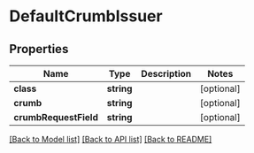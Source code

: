 # DefaultCrumbIssuer

## Properties
Name | Type | Description | Notes
------------ | ------------- | ------------- | -------------
**class** | **string** |  | [optional] 
**crumb** | **string** |  | [optional] 
**crumbRequestField** | **string** |  | [optional] 

[[Back to Model list]](../README.md#documentation-for-models) [[Back to API list]](../README.md#documentation-for-api-endpoints) [[Back to README]](../README.md)


